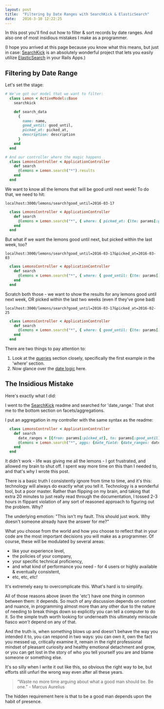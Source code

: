 ```yaml
---
layout: post
title:  "Filtering by Date Ranges with SearchKick & ElasticSearch"
date:   2016-3-10 12:22:25
---
```


In this post you'll find out how to filter & sort records by date ranges. And also one of most insidious mistakes I make as a programmer.

(I hope you arrived at this page because you know what this means, but just in case: [SearchKick](https://github.com/ankane/searchkick) is an absolutely wonderful project that lets you easily utilize [ElasticSearch](https://www.elastic.co/products/elasticsearch) in your Rails Apps.)

## Filtering by Date Range

Let's set the stage:

```ruby
# We've got our model that we want to filter:
  class Lemon < ActiveModel::Base
    searchkick

    def search_data
      {
        name: name,
        good_until: good_until,
        picked_at: picked_at,
        description: description
      }
    end
  end

# And our controller where the magic happens
  class LemonsController < ApplicationController
    def search
      @lemons = Lemon.search("*").results
    end
  end
```

We want to know all the lemons that will be good until next week! To do that, we need to hit:

`localhost:3000/lemons/search?good_until=2016-03-17`

```ruby
  class LemonsController < ApplicationController
    def search
      @lemons = Lemon.search("*", { where: { picked_at: {lte: params[:good_until]} }).results
    end
  end
```

But what if we want the lemons good until next, but picked within the last week, too?

`localhost:3000/lemons/search?good_until=2016-03-17&picked_at=2016-03-03`

```ruby
  class LemonsController < ApplicationController
    def search
      @lemons = Lemon.search("*", { where: { good_until: {lte: params[:good_until], gte: params[:picked_at]} }).results
    end
  end
```

Scratch both those - we want to show the results for any lemons good until next week, OR picked within the last two weeks (even if they've gone bad)

`localhost:3000/lemons/search?good_until=2016-03-17&picked_at=2016-02-25`

```ruby
  class LemonsController < ApplicationController
    def search
      @lemons = Lemon.search("*", { where: { good_until: {lte: params[:good_until]}, or: [ picked_at: {gte: params[:picked_at]}]} }).results
    end
  end
```

There are two things to pay attention to:

1. Look at the [queries](https://github.com/ankane/searchkick#queries) section closely, specifically the first example in the 'where' section.
2. Now glance over the [date logic](https://www.elastic.co/guide/en/elasticsearch/reference/current/query-dsl-range-query.html) here.

## The Insidious Mistake

Here's exactly what I did:

I went to the [SearchKick](https://github.com/ankane/searchkick) readme and searched for 'date_range.' That shot me to the bottom section on facets/aggregations.

I put an aggregation in my controller with the same syntax as the readme:

```ruby
  class LemonsController < ApplicationController
    def search
      date_ranges = [{from: params[:picked_at], to: params[:good_until]}]
      @lemons = Lemon.search("*", aggs: {date_field: {date_ranges: date_ranges}}).results
    end
  end
```

It didn't work - life was giving me all the lemons - I got frustrated, and allowed my brain to shut off. I spent way more time on this than I needed to, and that's why I wrote this post.

There is a basic truth I consistently ignore from time to time, and it's this: technology will always do exactly what you tell it. Technology is a wonderful tool, but a poor master. Rather than flipping on my brain, and taking that extra 20 minutes to just really read through the documentation, I tossed 2-3 hours in flippant violation of any sort of reasoned approach to figuring out the problem. Why?

The underlying emotion: "This isn't my fault. This should just work. Why doesn't someone already have the answer for me?"

What you choose from the world and how you choose to reflect that in your code are the most important decisions you will make as a programmer. Of course, these will be modulated by several areas:

* like your experience level,
* the policies of your company,
* your specific technical proficiency,
* and what kind of performance you need - for 4 users or highly available & eventually consistent,
* etc, etc, *etc!*

It's extremely easy to overcomplicate this. What's hard is to simplify.

All of those reasons above (even the 'etc') have one thing in common between them: it depends. So much of any discussion depends on context and nuance, in programming almost more than any other due to the nature of needing to break things down so explicitly you can tell a computer to do it. So the simple truth worth looking for underneath this ultimately miniscule fiasco *won't* depend on any of that.

And the truth is, when something blows up and doesn't behave the way you intended it to, you can respond in two ways: you can own it, own the fact you messed up, critically examine it, remain in the right professional mindset of pleasant curiosity and healthy emotional detachment and grow, or you can get lost in the story of who you tell yourself you are and blame someone or something else.

It's so silly when I write it out like this, so obvious the right way to be, but efforts still unfurl the wrong way even after all these years.

> “Waste no more time arguing about what a good man should be. Be one.” - Marcus Aurelius

The hidden requirement here is that to be a good man depends upon the habit of presence.
